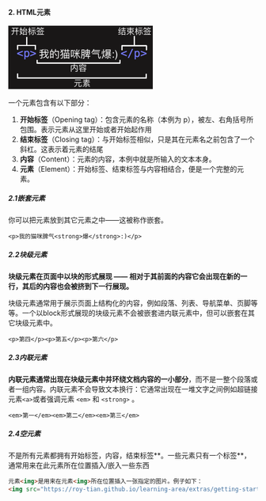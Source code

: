 #### 2. HTML元素

<img src="../pics/element.png" style="zoom:50%;" />

一个元素包含有以下部分：

1.  **开始标签**（Opening tag）：包含元素的名称（本例为 p），被左、右角括号所包围。表示元素从这里开始或者开始起作用
2.  **结束标签**（Closing tag）：与开始标签相似，只是其在元素名之前包含了一个斜杠。这表示着元素的结尾
3.  **内容**（Content）：元素的内容，本例中就是所输入的文本本身。
4.  **元素**（Element）：开始标签、结束标签与内容相结合，便是一个完整的元素。

##### 2.1嵌套元素

你可以把元素放到其它元素之中——这被称作嵌套。

`<p>我的猫咪脾气<strong>爆</strong>:)</p>`



##### 2.2块级元素

**块级元素在页面中以块的形式展现 —— 相对于其前面的内容它会出现在新的一行，其后的内容也会被挤到下一行展现。**

块级元素通常用于展示页面上结构化的内容，例如段落、列表、导航菜单、页脚等等。一个以block形式展现的块级元素不会被嵌套进内联元素中，但可以嵌套在其它块级元素中。

`<p>第四</p><p>第五</p><p>第六</p>`



##### 2.3内联元素

**内联元素通常出现在块级元素中并环绕文档内容的一小部分**，而不是一整个段落或者一组内容。内联元素不会导致文本换行：它通常出现在一堆文字之间例如超链接元素`<a>`或者强调元素 `<em>` 和 `<strong>` 。

`<em>第一</em><em>第二</em><em>第三</em>`



##### 2.4空元素

不是所有元素都拥有开始标签，内容，结束标签**。一些元素只有一个标签**，通常用来在此元素所在位置插入/嵌入一些东西

```html
元素<img>是用来在元素<img>所在位置插入一张指定的图片。例子如下：
<img src="https://roy-tian.github.io/learning-area/extras/getting-started-web/beginner-html-site/images/firefox-icon.png">
```



